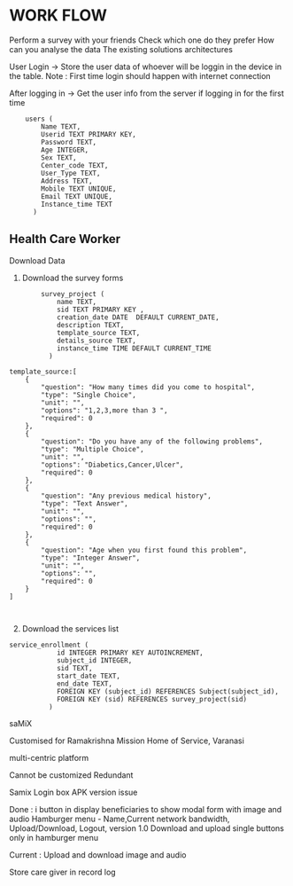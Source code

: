 # WORK FLOW

Perform a survey with your friends
Check which one do they prefer
How can you analyse the data
The existing solutions architectures

User Login 
-> Store the user data of whoever will be loggin in the device in the table.
Note : First time login should happen with internet connection

After logging in 
-> Get the user info from the server if logging in for the first time
 
```
    users (
        Name TEXT,
        Userid TEXT PRIMARY KEY,
        Password TEXT,
        Age INTEGER,
        Sex TEXT,
        Center_code TEXT,
        User_Type TEXT,
        Address TEXT,
        Mobile TEXT UNIQUE,
        Email TEXT UNIQUE,
        Instance_time TEXT
      )
```
Health Care Worker
--
Download Data

1. Download the survey forms

```
        survey_project (
            name TEXT,
            sid TEXT PRIMARY KEY ,
            creation_date DATE  DEFAULT CURRENT_DATE,
            description TEXT,
            template_source TEXT,
            details_source TEXT,
            instance_time TIME DEFAULT CURRENT_TIME
          )

template_source:[
    {
        "question": "How many times did you come to hospital",
        "type": "Single Choice",
        "unit": "",
        "options": "1,2,3,more than 3 ",
        "required": 0
    },
    {
        "question": "Do you have any of the following problems",
        "type": "Multiple Choice",
        "unit": "",
        "options": "Diabetics,Cancer,Ulcer",
        "required": 0
    },
    {
        "question": "Any previous medical history",
        "type": "Text Answer",
        "unit": "",
        "options": "",
        "required": 0
    },
    {
        "question": "Age when you first found this problem",
        "type": "Integer Answer",
        "unit": "",
        "options": "",
        "required": 0
    }
]



```
2. Download the services list
```
service_enrollment (
            id INTEGER PRIMARY KEY AUTOINCREMENT,
            subject_id INTEGER,
            sid TEXT,
            start_date TEXT,
            end_date TEXT,
            FOREIGN KEY (subject_id) REFERENCES Subject(subject_id),
            FOREIGN KEY (sid) REFERENCES survey_project(sid)
          )
```





saMiX

Customised for Ramakrishna Mission Home of Service, Varanasi

multi-centric platform

<!-- Each center has seperate license -->

Cannot be customized
Redundant

Samix Login box
APK version issue

Done :
i button in display beneficiaries to show modal form with image and audio
Hamburger menu - Name,Current network bandwidth, Upload/Download, Logout, version 1.0
Download and upload single buttons only in hamburger menu

Current : 
Upload and download image and audio

Store care giver in record log


